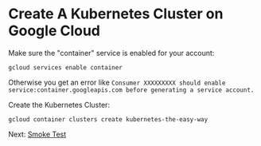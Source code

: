 # Create A Kubernetes Cluster on Google Cloud

Make sure the "container" service is enabled for your account:
```
gcloud services enable container
```
Otherwise you get an error like `Consumer XXXXXXXXX should enable service:container.googleapis.com before generating a service account.`

Create the Kubernetes Cluster:
```
gcloud container clusters create kubernetes-the-easy-way
```

Next: [Smoke Test](13-smoke-test.md)
